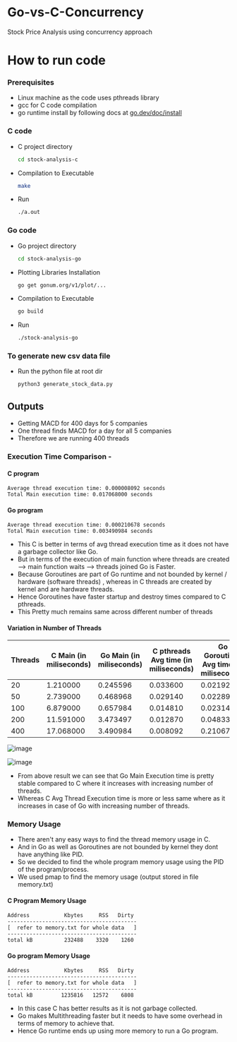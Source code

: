 # Go-vs-C-Concurrency
Stock Price Analysis using concurrency approach

# How to run code
### Prerequisites
- Linux machine as the code uses pthreads library
- gcc for C code compilation
- go runtime install by following docs at [go.dev/doc/install](https://go.dev/doc/install)

### C code
- C project directory
  
  ```bash
  cd stock-analysis-c
  ```
- Compilation to Executable

  ```bash
  make
  ```
- Run 

  ```bash
  ./a.out
  ```

### Go code
- Go project directory
  
  ```bash
  cd stock-analysis-go
  ```
- Plotting Libraries Installation

  ```bash
  go get gonum.org/v1/plot/...
  ```

- Compilation to Executable

  ```bash
  go build
  ```
- Run 

  ```bash
  ./stock-analysis-go
  ```

### To generate new csv data file
- Run the python file at root dir

  ```bash
  python3 generate_stock_data.py
  ```

## Outputs

- Getting MACD for 400 days for 5 companies
- One thread finds MACD for a day for all 5 companies
- Therefore we are running 400 threads 

### Execution Time Comparison -

#### C program

```
Average thread execution time: 0.000008092 seconds
Total Main execution time: 0.017068000 seconds
```

#### Go program

```
Average thread execution time: 0.000210678 seconds
Total Main execution time: 0.003490984 seconds
```

- This C is better in terms of avg thread execution time as it does not have a garbage collector like Go.
- But in terms of the execution of main function where threads are created --> main function waits --> threads joined Go is Faster.
- Because Goroutines are part of Go runtime and not bounded by kernel / hardware (software threads) , whereas in C threads are created by kernel and are hardware threads.
- Hence Goroutines have faster startup and destroy times compared to C pthreads.
- This Pretty much remains same across different number of threads

#### Variation in Number of Threads

| Threads     | C Main (in miliseconds) | Go Main (in miliseconds) | C pthreads Avg time (in miliseconds) | Go Goroutines Avg time (in miliseconds) |
| ----------- | ----------------------- | ------------------------ | --------------------------- | ------------------------------ |
| 20          | 1.210000                | 0.245596                 | 0.033600                    | 0.021921                       |
| 50          | 2.739000                | 0.468968                 | 0.029140                    | 0.022892                       |
| 100         | 6.879000                | 0.657984                 | 0.014810                    | 0.023142                       |
| 200         | 11.591000               | 3.473497                 | 0.012870                    | 0.048333                       |
| 400         | 17.068000               | 3.490984                 | 0.008092                    | 0.210678                       |

![image](https://github.com/Rohitkk432/Go-vs-C-Concurrency/assets/74586376/9d536b7a-eb55-4a4d-abf4-be4ab919249d)

![image](https://github.com/Rohitkk432/Go-vs-C-Concurrency/assets/74586376/4132b8fd-c0ac-4f24-9cbc-299e49d2e1c6)

- From above result we can see that Go Main Execution time is pretty stable compared to C where it increases with increasing number of threads.
- Whereas C Avg Thread Execution time is more or less same where as it increases in case of Go with increasing number of threads.

### Memory Usage

- There aren't any easy ways to find the thread memory usage in C. 
- And in Go as well as Goroutines are not bounded by kernel they dont have anything like PID.
- So we decided to find the whole program memory usage using the PID of the program/process.
- We used pmap to find the memory usage (output stored in file memory.txt)

#### C Program Memory Usage

```
Address           Kbytes     RSS   Dirty
-----------------------------------------
[  refer to memory.txt for whole data   ]
-----------------------------------------
total kB          232488    3320    1260
```

#### Go program Memory Usage

```
Address           Kbytes     RSS   Dirty
-----------------------------------------
[  refer to memory.txt for whole data   ]
-----------------------------------------
total kB         1235816   12572    6808
```

- In this case C has better results as it is not garbage collected.
- Go makes Multithreading faster but it needs to have some overhead in terms of memory to achieve that.
- Hence Go runtime ends up using more memory to run a Go program.
